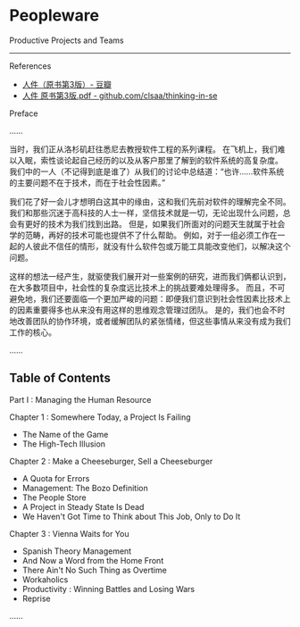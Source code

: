 # Peopleware

Productive Projects and Teams

---

References

- [人件（原书第3版）- 豆瓣](https://book.douban.com/subject/25956450/)
- [人件 原书第3版.pdf - github.com/clsaa/thinking-in-se](https://github.com/clsaa/thinking-in-se/blob/master/%E3%80%8A%E4%BA%BA%E4%BB%B6%20%E5%8E%9F%E4%B9%A6%E7%AC%AC3%E7%89%88%E3%80%8B.pdf)

Preface

……

当时，我们正从洛杉矶赶往悉尼去教授软件工程的系列课程。
在飞机上，我们难以入眠，索性谈论起自己经历的以及从客户那里了解到的软件系统的高复杂度。
我们中的一人（不记得到底是谁了）从我们的讨论中总结道：“也许……软件系统的主要问题不在于技术，而在于社会性因素。”

我们花了好一会儿才想明白这其中的缘由，这和我们先前对软件的理解完全不同。
我们和那些沉迷于高科技的人士一样，坚信技术就是一切，无论出现什么问题，总会有更好的技术为我们找到出路。
但是，如果我们所面对的问题天生就属于社会学的范畴，再好的技术可能也提供不了什么帮助。
例如，对于一组必须工作在一起的人彼此不信任的情形，就没有什么软件包或万能工具能改变他们，以解决这个问题。

这样的想法一经产生，就驱使我们展开对一些案例的研究，进而我们俩都认识到，在大多数项目中，社会性的复杂度远比技术上的挑战要难处理得多。
而且，不可避免地，我们还要面临一个更加严峻的问题：即便我们意识到社会性因素比技术上的因素重要得多也从来没有用这样的思维观念管理过团队。
是的，我们也会不时地改善团队的协作环境，或者缓解团队的紧张情绪，但这些事情从来没有成为我们工作的核心。

……

## Table of Contents

Part I :  Managing the Human Resource

Chapter 1 : Somewhere Today, a Project Is Failing

- The Name of the Game
- The High-Tech Illusion

Chapter 2 : Make a Cheeseburger, Sell a Cheeseburger

- A Quota<!-- 配额 --> for Errors
    <!-- 意译 : 错误在所难免 -->
- Management: The Bozo<!-- 笨蛋 --> Definition
- The People Store
- A Project in Steady State Is Dead
- We Haven't Got Time to Think about This Job, Only to Do It

Chapter 3 : Vienna Waits for You

- Spanish Theory Management
- And Now a Word from the Home Front
- There Ain't No Such Thing as Overtime<!-- 加班时间 -->
    <!-- 意译 : 不存在加班的谎言 -->
- Workaholics<!-- 工作狂 -->
- Productivity : Winning Battles and Losing Wars
    <!-- 意译 : 赢得战斗, 输掉战争 -->
- Reprise<!-- 重新开始 -->
    <!-- 意译 : 反思 -->

……
